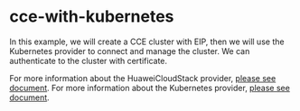 # cce-with-kubernetes

In this example, we will create a CCE cluster with EIP,
then we will use the Kubernetes provider to connect and manage the cluster.
We can authenticate to the cluster with certificate.

For more information about the HuaweiCloudStack provider,
[please see document](https://registry.terraform.io/providers/huaweicloud/huaweicloud/latest/docs).
For more information about the Kubernetes provider,
[please see document](https://registry.terraform.io/providers/hashicorp/kubernetes/latest/docs).
